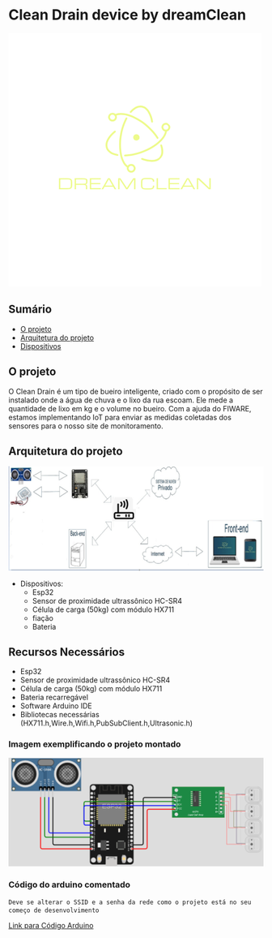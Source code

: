 # Clean Drain device by dreamClean
![LogoDreamClean](/logo.png)
## Sumário
- [O projeto](#o-projeto)
- [Arquitetura do projeto](#arquitetura-do-projeto)
- [Dispositivos](#dispositivos)
## O projeto
O Clean Drain é um tipo de bueiro inteligente, criado com o propósito de ser instalado onde a água de chuva e o lixo da rua escoam. Ele mede a quantidade de lixo em kg e o volume no bueiro. Com a ajuda do FIWARE, estamos implementando IoT para enviar as medidas coletadas dos sensores para o nosso site de monitoramento.

## Arquitetura do projeto
![DraftArquitetura](/draftArquiteturaProposta.png)

- Dispositivos:
  - Esp32
  - Sensor de proximidade ultrassônico HC-SR4
  - Célula de carga (50kg) com módulo HX711
  - fiação
  - Bateria 
## Recursos Necessários

- Esp32
- Sensor de proximidade ultrassônico HC-SR4
- Célula de carga (50kg) com módulo HX711
- Bateria recarregável
- Software Arduino IDE
- Bibliotecas necessárias (HX711.h,Wire.h,Wifi.h,PubSubClient.h,Ultrasonic.h)

### Imagem exemplificando o projeto montado 
![Imagem Arduino Montado](/Hardware.png)
### Código do arduino comentado
    Deve se alterar o SSID e a senha da rede como o projeto está no seu começo de desenvolvimento
[Link para Código Arduino](/CleanDrain.ino)



